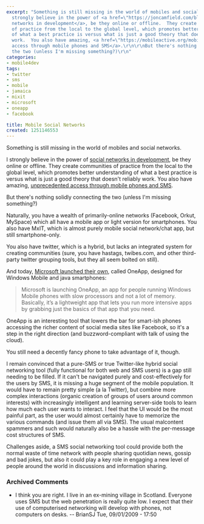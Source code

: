```yaml
---
excerpt: "Something is still missing in the world of mobiles and social networks.\r\n\r\nI
  strongly believe in the power of <a href=\"https://joncamfield.com/blog/2009.07/social_networks_including.html\">social
  networks in development</a>, be they online or offline.  They create communities
  of practice from the local to the global level, which promotes better understanding
  of what a best practice is versus what is just a good theory that doesn't reliably
  work.  You also have amazing, <a href=\"https://mobileactive.org/mobiledata\">unprecedented
  access through mobile phones and SMS</a>.\r\n\r\nBut there's nothing solidly connecting
  the two (unless I'm missing something?)\r\n"
categories:
- mobile4dev
tags:
- twitter
- sms
- mobile
- jamaica
- mixit
- microsoft
- oneapp
- facebook

title: Mobile Social Networks
created: 1251146553
---
```

Something is still missing in the world of mobiles and social networks.

I strongly believe in the power of <a href="https://joncamfield.com/blog/2009.07/social_networks_including.html">social networks in development</a>, be they online or offline.  They create communities of practice from the local to the global level, which promotes better understanding of what a best practice is versus what is just a good theory that doesn't reliably work.  You also have amazing, <a href="https://mobileactive.org/mobiledata">unprecedented access through mobile phones and SMS</a>.

But there's nothing solidly connecting the two (unless I'm missing something?)
<!--break-->
Naturally, you have a wealth of primarily-online networks (Facebook, Orkut, MySpace) which all have a mobile app or light version for smartphones.  You also have MxIT, which is almost purely mobile social network/chat app, but still smartphone-only.

You also have twitter, which is a hybrid, but lacks an integrated system for creating communities (sure, you have hastags, twibes.com, and other third-party twitter grouping tools, but they all seem bolted on still).

And today, <a href="https://www.experientia.com/blog/microsoft-brings-twitter-and-facebook-to-the-emerging-world-with-oneapp/">Microsoft launched their own</a>, called OneApp, designed for Windows Mobile and java smartphones:
<blockquote>Microsoft is launching OneApp, an app for people running Windows Mobile phones with slow processors and not a lot of memory. Basically, it’s a lightweight app that lets you run more intensive apps by grabbing just the basics of that app that you need.</blockquote>

OneApp is an interesting tool that lowers the bar for smart-ish phones accessing the richer content of social media sites like Facebook, so it's a step in the right direction (and buzzword-compliant with talk of using the cloud).

You still need a decently fancy phone to take advantage of it, though.

I remain convinced that a pure-SMS or true Twitter-like hybrid social networking tool (fully functional for both web and SMS users) is a gap still needing to be filled.  If it can't be navigated purely and cost-effectively for the users by SMS, it is missing a huge segment of the mobile population.  It would have to remain pretty simple (a la Twitter), but combine more complex interactions (organic creation of groups of users around common interests) with increasingly intelligent and learning server-side tools to learn how much each user wants to interact.  I feel that the UI would be the most painful part, as the user would almost certainly have to memorize the various commands (and issue them all via SMS).  The usual malcontent spammers and such would naturally also be a hassle with the per-message cost structures of SMS.

Challenges aside, a SMS social networking tool could provide both the normal waste of time network with people sharing quotidian news, gossip and bad jokes, but also it could play a key role in engaging a new level of people around the world in discussions and information sharing.

### Archived Comments

* I think you are right. I live in an ex-mining village in Scotland. Everyone uses SMS but the web penetration is really quite low. I expect that their use of computerised networking will develop with phones, not computers on desks. -- BrianSJ Tue, 09/01/2009 - 17:50
